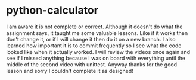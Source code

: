 # python-calculator

I am aware it is not complete or correct. Although it doesn't do what the assignment says, it taught me some valuable lessons. Like if it works then don't change it, or if I will change it then do it on a new branch. I also learned how important it is to commit frequently so I see what the code looked like when it actually worked. I will review the videos once again and see if I missed anything because I was on board with everything until the middle of the second video with unittest. Anyway thanks for the good lesson and sorry I couldn't complete it as designed!
